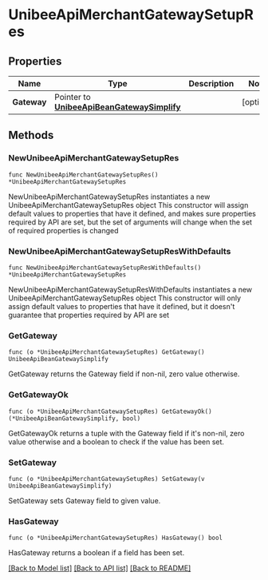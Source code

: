 # UnibeeApiMerchantGatewaySetupRes

## Properties

Name | Type | Description | Notes
------------ | ------------- | ------------- | -------------
**Gateway** | Pointer to [**UnibeeApiBeanGatewaySimplify**](UnibeeApiBeanGatewaySimplify.md) |  | [optional] 

## Methods

### NewUnibeeApiMerchantGatewaySetupRes

`func NewUnibeeApiMerchantGatewaySetupRes() *UnibeeApiMerchantGatewaySetupRes`

NewUnibeeApiMerchantGatewaySetupRes instantiates a new UnibeeApiMerchantGatewaySetupRes object
This constructor will assign default values to properties that have it defined,
and makes sure properties required by API are set, but the set of arguments
will change when the set of required properties is changed

### NewUnibeeApiMerchantGatewaySetupResWithDefaults

`func NewUnibeeApiMerchantGatewaySetupResWithDefaults() *UnibeeApiMerchantGatewaySetupRes`

NewUnibeeApiMerchantGatewaySetupResWithDefaults instantiates a new UnibeeApiMerchantGatewaySetupRes object
This constructor will only assign default values to properties that have it defined,
but it doesn't guarantee that properties required by API are set

### GetGateway

`func (o *UnibeeApiMerchantGatewaySetupRes) GetGateway() UnibeeApiBeanGatewaySimplify`

GetGateway returns the Gateway field if non-nil, zero value otherwise.

### GetGatewayOk

`func (o *UnibeeApiMerchantGatewaySetupRes) GetGatewayOk() (*UnibeeApiBeanGatewaySimplify, bool)`

GetGatewayOk returns a tuple with the Gateway field if it's non-nil, zero value otherwise
and a boolean to check if the value has been set.

### SetGateway

`func (o *UnibeeApiMerchantGatewaySetupRes) SetGateway(v UnibeeApiBeanGatewaySimplify)`

SetGateway sets Gateway field to given value.

### HasGateway

`func (o *UnibeeApiMerchantGatewaySetupRes) HasGateway() bool`

HasGateway returns a boolean if a field has been set.


[[Back to Model list]](../README.md#documentation-for-models) [[Back to API list]](../README.md#documentation-for-api-endpoints) [[Back to README]](../README.md)


